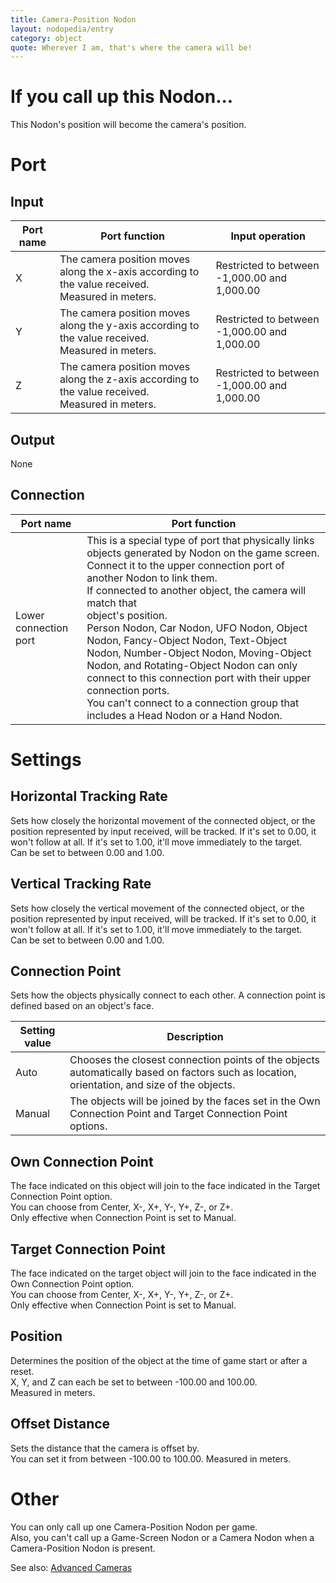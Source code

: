 ```yaml
---
title: Camera-Position Nodon
layout: nodopedia/entry
category: object
quote: Wherever I am, that's where the camera will be!
---
```


# If you call up this Nodon...
This Nodon's position will become the camera's position.

# Port
## Input
<div class="table-wrapper"><table><thead><tr><th>Port name</th><th>Port function</th><th>Input operation</th></tr></thead><tbody><tr><td>X</td><td>The camera position moves along the x-axis according to the value received.<br>Measured in meters.<br></td><td>Restricted to between -1,000.00 and 1,000.00</td></tr><tr><td>Y</td><td>The camera position moves along the y-axis according to the value received.<br>Measured in meters.<br></td><td>Restricted to between -1,000.00 and 1,000.00</td></tr><tr><td>Z</td><td>The camera position moves along the z-axis according to the value received.<br>Measured in meters.<br></td><td>Restricted to between -1,000.00 and 1,000.00</td></tr></tbody></table></div>

## Output
None

## Connection
<div class="table-wrapper"><table><thead><tr><th>Port name</th><th>Port function</th></tr></thead><tbody><tr><td>Lower connection port</td><td>This is a special type of port that physically links objects generated by Nodon on the game screen. Connect it to the upper connection port of another Nodon to link them.<br>If connected to another object, the camera will match that<br>object's position.<br>Person Nodon, Car Nodon, UFO Nodon, Object Nodon, Fancy-Object Nodon, Text-Object Nodon, Number-Object Nodon, Moving-Object Nodon, and Rotating-Object Nodon can only connect to this connection port with their upper connection ports.<br>You can't connect to a connection group that includes a Head Nodon or a Hand Nodon.</td></tr></tbody></table></div>

# Settings
## Horizontal Tracking Rate
Sets how closely the horizontal movement of the connected object, or the position represented by input received, will be tracked. If it's set to 0.00, it won't follow at all. If it's set to 1.00, it'll move immediately to the target.<br>
Can be set to between 0.00 and 1.00.

## Vertical Tracking Rate
Sets how closely the vertical movement of the connected object, or the position represented by input received, will be tracked. If it's set to 0.00, it won't follow at all. If it's set to 1.00, it'll move immediately to the target.<br>
Can be set to between 0.00 and 1.00.

## Connection Point
Sets how the objects physically connect to each other. A connection point is defined based on an object's face.

<div class="table-wrapper"><table><thead><tr><th>Setting value</th><th>Description</th></tr></thead><tbody><tr><td>Auto</td><td>Chooses the closest connection points of the objects automatically based on factors such as location, orientation, and size of the objects.</td></tr><tr><td>Manual</td><td>The objects will be joined by the faces set in the Own Connection Point and Target Connection Point options.</td></tr></tbody></table></div>

## Own Connection Point
The face indicated on this object will join to the face indicated in the Target Connection Point option.<br>
You can choose from Center, X-, X+, Y-, Y+, Z-, or Z+.<br>
Only effective when Connection Point is set to Manual.

## Target Connection Point
The face indicated on the target object will join to the face indicated in the Own Connection Point option.<br>
You can choose from Center, X-, X+, Y-, Y+, Z-, or Z+.<br>
Only effective when Connection Point is set to Manual.

## Position
Determines the position of the object at the time of game start or after a reset.<br>
X, Y, and Z can each be set to between -100.00 and 100.00.<br>
Measured in meters.

## Offset Distance
Sets the distance that the camera is offset by.<br>
You can set it from between -100.00 to 100.00. Measured in meters.

# Other
You can only call up one Camera-Position Nodon per game.<br>
Also, you can't call up a Game-Screen Nodon or a Camera Nodon when a Camera-Position Nodon is present.

See also: <a href="/gbg/nodopedia/tips/advanced-cameras">Advanced Cameras</a>
